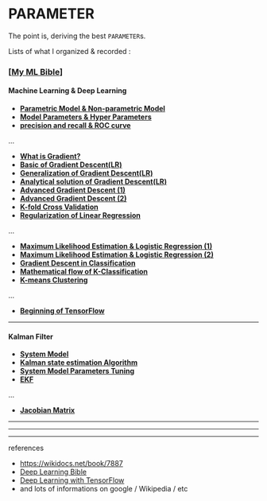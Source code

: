 # PARAMETER

The point is, deriving the best `PARAMETER`s.

Lists of what I organized & recorded :

### [[My ML Bible](https://blog.naver.com/zetmond/223522028925)]

#### Machine Learning & Deep Learning

- [**Parametric Model & Non-parametric Model**](https://blog.naver.com/zetmond/223498514196)
- [**Model Parameters & Hyper Parameters**](https://blog.naver.com/zetmond/223487145900)
- [**precision and recall & ROC curve**](https://blog.naver.com/zetmond/223500484807)

  
...

- [**What is Gradient?**](https://blog.naver.com/zetmond/223405967977)
- [**Basic of Gradient Descent(LR)**](https://blog.naver.com/zetmond/223411497431)
- [**Generalization of Gradient Descent(LR)**](https://blog.naver.com/zetmond/223414247169)
- [**Analytical solution of Gradient Descent(LR)**](https://blog.naver.com/zetmond/223421603732)
- [**Advanced Gradient Descent (1)**](https://blog.naver.com/zetmond/223519554015)
- [**Advanced Gradient Descent (2)**](https://blog.naver.com/zetmond/223526132164)
- [**K-fold Cross Validation**](https://blog.naver.com/zetmond/223437408700)
- [**Regularization of Linear Regression**](https://blog.naver.com/zetmond/223441770803)


...

- [**Maximum Likelihood Estimation & Logistic Regression (1)**](https://blog.naver.com/zetmond/223450759969)
- [**Maximum Likelihood Estimation & Logistic Regression (2)**](https://blog.naver.com/zetmond/223451856585)
- [**Gradient Descent in Classification**](https://blog.naver.com/zetmond/223459265542)
- [**Mathematical flow of K-Classification**](https://blog.naver.com/zetmond/223468061702)
- [**K-means Clustering**](https://blog.naver.com/zetmond/223515777149)
  
...
  
- [**Beginning of TensorFlow**](https://blog.naver.com/zetmond/223473977343)

<!--

- ([presentation1](https://github.com/CharmStrange/Playground/blob/main/presentatation1.md))
- ([presentation2](https://github.com/CharmStrange/Playground/blob/main/presentatation2.md))

-->

--- 

#### Kalman Filter
- [**System Model**](https://blog.naver.com/zetmond/223427423302)
- [**Kalman state estimation Algorithm**](https://blog.naver.com/zetmond/223407800086)
- [**System Model Parameters Tuning**](https://blog.naver.com/zetmond/223476390596)
- [**EKF**](https://blog.naver.com/zetmond/223464873372)

...

- [**Jacobian Matrix**](https://blog.naver.com/zetmond/223472246240)

---
---
---
references 
- https://wikidocs.net/book/7887
- [Deep Learning Bible](https://github.com/CharmStrange/PARAMETER/blob/main/Ian%20Goodfellow%2C%20Yoshua%20Bengio%2C%20Aaron%20Courville%20-%20Deep%20Learning%20(2017%2C%20MIT)%20(1).pdf)
- [Deep Learning with TensorFlow](https://www.boostcourse.org/ai212/joinLectures/25072)
- and lots of informations on google / Wikipedia / etc
